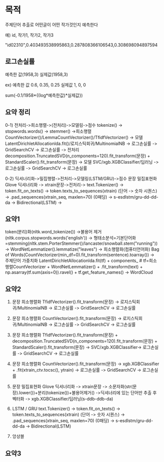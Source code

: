 # 목적
주제단어 추출로 어떤글이 어떤 작가것인지 예측한다


예) id, 작가1, 작가2, 작가3


"id02310",0.403493538995863,0.287808366106543,0.308698094897594


## 로그손실률
예측한 값(1958,3) 실제값(1958,3)


ex) 예측한 값 0.6, 0.35, 0.25  실제값 1, 0, 0


sum(-0.1/1958*{(log*예측한값)*실제값})


## 요약 정리
0-1) 전처리->희소행렬->(전처리)->모델링->점수
tokenize() -> stopwords.words() -> stemmer() ->희소행렬 CountVectorizer()/LemmaCountVectorizer()/TfidfVectorizer() -> 모델 LatentDirichletAllocationlda.fit()/로지스틱회귀/MultinomialNB -> 로그손실률 -> GridSearchCV -> 로그손실률
                                                                                                                                                          -> 전처리 decomposition.TruncatedSVD(n_components=120).fit_transform(문장) + StandardScaler().fit_transform(문장) -> 모델 SVC/xgb.XGBClassifier/딥러닝 -> 로그손실률 -> GridSearchCV -> 로그손실률
 
0-2) 딕셔너리화->밀집행렬->전처리->모델링(LSTM/GRU)->점수
문장 밀집표현화 Glove 딕셔너리화 -> xtrain문장->전처리-> text.Tokenizer() -> token.fit_on_texts() -> token.texts_to_sequences(xtrain) (단어 -> 숫자 시퀀스) -> .pad_sequences(xtrain_seq, maxlen=70) (0패딩) -> s-esdlstm/gru-dd-dd-da -> Bidirectional(LSTM) ->



## 요약1

token(분리)화(nltk.word_tokenize()) ->불용어 제거(nltk.corpus.stopwords.words('english')) -> 형태소분석=기본단어화=stemming(nltk.stem.PorterStemmer()/lancaster/snowball.stem("running"))
-> WordNetLemmatizer().lemmatize("leaves") -> 희소행렬화(컴퓨터언어화) Bag of Words(CountVectorizer(min_df=0).fit_transform(sentence).toarray())
-> 주제단어 가중치화 LatentDirichletAllocationlda.fit(tf) + components_ # tf=희소행렬CountVectorizer + WordNetLemmatizer() + .fit_transform(text) + np.asarray(tf.sum(axis=0)).ravel() + tf.get_feature_names()
-> WordCloud

## 요약2
1. 문장 희소행렬화 TfidfVectorizer().fit_transform(문장) -> 로지스틱회귀/MultinomialNB -> 로그손실률 -> GridSearchCV -> 로그손실률

2. 문장 희소행렬화 CountVectorizer().fit_transform(문장) -> 로지스틱회귀/MultinomialNB -> 로그손실률 -> GridSearchCV -> 로그손실률

3. 문장 희소행렬화 TfidfVectorizer().fit_transform(문장) + decomposition.TruncatedSVD(n_components=120).fit_transform(문장) + StandardScaler().fit_transform(문장) -> SVC/xgb.XGBClassifier-> 로그손실률 -> GridSearchCV -> 로그손실률

4. 문장 희소행렬화 CountVectorizer().fit_transform(문장) -> xgb.XGBClassifier + .fit(xtrain_ctv.tocsc(), ytrain) -> 로그손실률 -> GridSearchCV -> 로그손실률

5. 문장 밀집표현화 Glove 딕셔너리화 -> xtrain문장 -> 소문자화(str(문장).lower())+분리(tokenize())+불용어제거() ->딕셔너리에 있는 단어만 추출 후 벡터화 -> xgb.XGBClassifier/딥러닝(s-ddb-ddb-da)

6. LSTM / GRU
text.Tokenizer() -> token.fit_on_texts() -> token.texts_to_sequences(xtrain) (단어 -> 숫자 시퀀스) -> .pad_sequences(xtrain_seq, maxlen=70) (0패딩) -> s-esdlstm/gru-dd-dd-da -> Bidirectional(LSTM)

7. 앙상블

## 요약3

